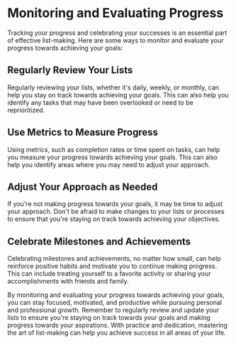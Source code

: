 Monitoring and Evaluating Progress
========================================================================================

Tracking your progress and celebrating your successes is an essential part of effective list-making. Here are some ways to monitor and evaluate your progress towards achieving your goals:

Regularly Review Your Lists
---------------------------

Regularly reviewing your lists, whether it's daily, weekly, or monthly, can help you stay on track towards achieving your goals. This can also help you identify any tasks that may have been overlooked or need to be reprioritized.

Use Metrics to Measure Progress
-------------------------------

Using metrics, such as completion rates or time spent on tasks, can help you measure your progress towards achieving your goals. This can also help you identify areas where you may need to adjust your approach.

Adjust Your Approach as Needed
------------------------------

If you're not making progress towards your goals, it may be time to adjust your approach. Don't be afraid to make changes to your lists or processes to ensure that you're staying on track towards achieving your objectives.

Celebrate Milestones and Achievements
-------------------------------------

Celebrating milestones and achievements, no matter how small, can help reinforce positive habits and motivate you to continue making progress. This can include treating yourself to a favorite activity or sharing your accomplishments with friends and family.

By monitoring and evaluating your progress towards achieving your goals, you can stay focused, motivated, and productive while pursuing personal and professional growth. Remember to regularly review and update your lists to ensure you're staying on track towards your goals and making progress towards your aspirations. With practice and dedication, mastering the art of list-making can help you achieve success in all areas of your life.
